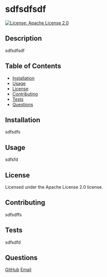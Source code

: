 # sdfsdfsdf
[![License: Apache License 2.0](https://img.shields.io/badge/License-Apache%202.0-blue.svg)](https://opensource.org/licenses/Apache-2.0)

## Description
sdfsdfsdf

## Table of Contents
* [Installation](#installation)
* [Usage](#usage)
* [License](#license)
* [Contributing](#contributing)
* [Tests](#tests)
* [Questions](#questions)

## Installation
sdfsdfs

## Usage
sdfsfd

## License
  Licensed under the Apache License 2.0 license.
  

## Contributing
sdfsdffs

## Tests
sdfsdfd

## Questions
[GitHub](https://github.com/sdfsdfs)
[Email](sdfsdfsdf)
